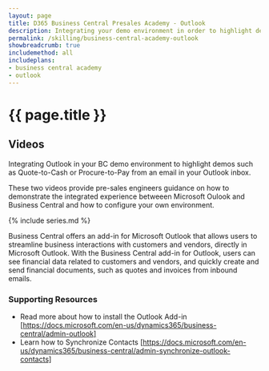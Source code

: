 ```yaml
---
layout: page
title: D365 Business Central Presales Academy - Outlook
description: Integrating your demo environment in order to highlight demos such as Quote-to-Cash from Outlook or Procure-to-Pay all from a single inbound email. 
permalink: /skilling/business-central-academy-outlook
showbreadcrumb: true
includemethod: all
includeplans:
- business central academy
- outlook
---
```


# {{ page.title }}

## Videos

Integrating Outlook in your BC demo environment to highlight demos such as Quote-to-Cash or Procure-to-Pay from an email in your Outlook inbox.

These two videos provide pre-sales engineers guidance on how to demonstrate the integrated experience betweeen Microsoft Oulook and Business Central and how to configure your own environment.

{% include series.md %}

Business Central offers an add-in for Microsoft Outlook that allows users to streamline business interactions with customers and vendors, directly in Microsoft Outlook. With the Business Central add-in for Outlook, users can see financial data related to customers and vendors, and quickly create and send financial documents, such as quotes and invoices from inbound emails.

### Supporting Resources

* Read more about how to install the Outlook Add-in [https://docs.microsoft.com/en-us/dynamics365/business-central/admin-outlook]
* Learn how to Synchronize Contacts [https://docs.microsoft.com/en-us/dynamics365/business-central/admin-synchronize-outlook-contacts]
